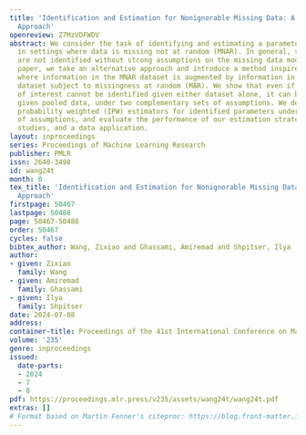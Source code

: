 ```yaml
---
title: 'Identification and Estimation for Nonignorable Missing Data: A Data Fusion
  Approach'
openreview: Z7MzVDFWDV
abstract: We consider the task of identifying and estimating a parameter of interest
  in settings where data is missing not at random (MNAR). In general, such parameters
  are not identified without strong assumptions on the missing data model. In this
  paper, we take an alternative approach and introduce a method inspired by data fusion,
  where information in the MNAR dataset is augmented by information in an auxiliary
  dataset subject to missingness at random (MAR). We show that even if the parameter
  of interest cannot be identified given either dataset alone, it can be identified
  given pooled data, under two complementary sets of assumptions. We derive inverse
  probability weighted (IPW) estimators for identified parameters under both sets
  of assumptions, and evaluate the performance of our estimation strategies via simulation
  studies, and a data application.
layout: inproceedings
series: Proceedings of Machine Learning Research
publisher: PMLR
issn: 2640-3498
id: wang24t
month: 0
tex_title: 'Identification and Estimation for Nonignorable Missing Data: A Data Fusion
  Approach'
firstpage: 50467
lastpage: 50488
page: 50467-50488
order: 50467
cycles: false
bibtex_author: Wang, Zixiao and Ghassami, Amiremad and Shpitser, Ilya
author:
- given: Zixiao
  family: Wang
- given: Amiremad
  family: Ghassami
- given: Ilya
  family: Shpitser
date: 2024-07-08
address:
container-title: Proceedings of the 41st International Conference on Machine Learning
volume: '235'
genre: inproceedings
issued:
  date-parts:
  - 2024
  - 7
  - 8
pdf: https://proceedings.mlr.press/v235/assets/wang24t/wang24t.pdf
extras: []
# Format based on Martin Fenner's citeproc: https://blog.front-matter.io/posts/citeproc-yaml-for-bibliographies/
---
```

